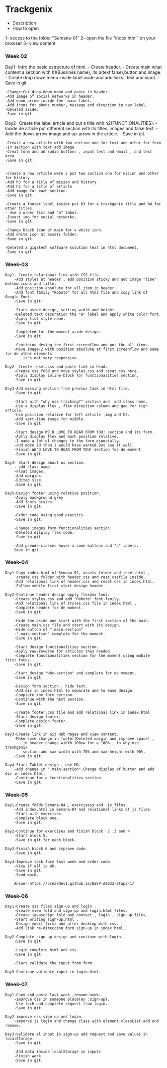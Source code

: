 # Trackgenix
- Description
- How to open

1- access to the folder "Semana-01"
2- open the file "index.html" on your browser
3- view content
### Week 02
Day1- Intro the basic estructure of html.
    - Create header.
    - Create main what content a section with h1(Bussines name), its p(text false),button  and image.
    - Create drop down menu inside label aside and add links , text and input.
    -Save in git.

    -Change:Cut drop down menu and paste in header.
    -Add image of social networks in header.
    -Add down arrow inside the  main label. 
    -Add icons for phone number, message and direction in nav label.
    -Deleted aside.
    -Save in git.

Day2- Create the label article and put a title with h2(FUNCTIONALITIES).
    - Inside de article put different section with its titles ,images and  false text.
    - Add the down-arrow image and up-arrow in the  article.
    - Save in git.

    -Create a new article with two section one for text and other for form
    -In section with text add image
    -Creat form and ad radio buttons , input text and email , and text area
    -Save in git.

    
    -Create a new article were i put two section one for mision and other for history
    -Add h3 for a title of mision and history
    -Add h2 for a title of article
    -Add image for each section.
    -Save in git.

    -Create a footer label inside put h3 for a trackgenix title and h4 for other titles.
    - Use a order list and "a" label.
    -Insert img for social networks.
    -Save in git.

    -Change black icon of main for a white icon.
    -Add white icon at assets folder.
    -Save in git.

    -Deleted a gigatech software solution text in html document.
    -Save in git.
### Week-03

    Day1- Create relational link with CSS file.
        -Add styles at header , add position sticky and add image "line" bellow icons and title.
        -Add position absolute for all item in header.
        -Add font family "Roboto" for all html file and copy link of Google Font.
        -Save in git.

        -Start aside design, setting width and height.
        -Deleted text decoration the "a" label and apply white color font.
        -Apply list style none.
        -Save in git.

        -Completed for the moment aside design.
        -Save in git.

        -Continius desing the first screenflow and put the all items.
        -Move image-2 with position absolute at first screenflow and same for de other elements
            it's not very responsive.

    Day2- Create reset.css and paste link in head.
        -Create css fold and move styles.css and reset.css here.
        -Apply display inline-block for functionalities section.
        -Save in git.

    Day3-Add missing section from previus task in html file.
        -Save in git.

        -Start with "why use tracking?" section and  add class name.
        -Use a display flex , flex direction column and gao for righ article.
        -Use position relative for left article ,img and h2.
        -Add vert-line image for middle.
        -Save in git. 

        -Start design WE'D LOVE TO HEAR FROM YOU! section and its form.
        -Aplly display flex and much position relative.
        -I made a lot of changes to the form especially.
        -add more id than i would have wanted.But see it well.
        -Finish WE'D LOVE TO HEAR FROM YOU! section for de moment
        -Save in git.

    Day4- Start design about us section.
        - add class name.
        -Float images.
        -Add margins.
        -Edited size.
        .Save in git.

    Day5-Design footer using relative position.
        -Apply background grey 
        -Add fonts styles.
        -Save in git.

        -Order code using good practics
        -Save in git.

        -Change images form functionalities section.
        -Deleted display flex code. 
        -Save in git

        -Add pseude-classes hover a some buttons and "a" labels.
        Save in git. 

### Week-04 

    Day1-Copy index.html of Semana-02, assets folder and reset.html ,
         create css folder with header.css and rest.cssfile inside.
        -Add relational link of header.css and reset.css in index.html.
        -Follow mobile first start design header.

    Day2-Continue header design apply flexbox tool.
        -Create styles.css and add "Roboto" font-family.
        -Add relational link of styles.css file in index.html .
        -Complete header for de moment.
        -Save in git.

        -Hide the aside and start with the first section of the main.
        -Create main.css file and start with its design.
        -Hide button of ".main-section" 
        -".main-section" complete for the moment.
        -Save in git.

        -Start design functionalities section.
        -Apply row-reverse for articles they needed
        -Complete functionalities section for the moment using mobile first focus.
        -Save in git.

        -Start design "why-section" and complete for de moment.
        -Save in git.

        -Design form section , hide text.
        -Add div in index.html to separate and to ease design.
        -Complete the form section.
        -Continue with the next section.
        -Save in git.

        -Create footer.css file and add relational link in index.html
        -Start design footer.
        -Complete design footer.
        -Save in git.

    Day3-Create link in Git Hub Pages and view content.
        -Make some change in footer(Deleted margin and improve space) , 
            in header change width 100vw for a 100% , in why use trackgenix 
            section add max-width with 70% and max-height with 90%.
        -Save in git.

    Day4-Start Tablet design , use MQ.
        -Add change in ".main-section".Change display of button and add div in index.html.
        -Continue for a functionalities section.
        -Save in git.

### Week-05

    Day1-Create folds Semana-04 , exercisess and .js files.
        -Add index.html in Semana-04 and relational links of js files.
        -Start with exercises. 
        -Complete block one.
        -Save in git.

    Day2-Continue for exercises and finish block  2 ,3 and 4.
        -Start block 5.
        -Save in git for each block. 
    
    Day3-Finish block 6 and improve code.
        -Save in git.

    Day4-Improve task form last week and order code.
        -View if all is ok.
        -Save in git.
        -Send work.

        Answer-https://creardev1.github.io/BaSP-A2022-Etapa-1/
    
### Week-06

    Day1-Create css files sign-up and login .
        -Create view fold and sign-up and login.html files.
        -Create javascript fold and contact , login , sign-up files.
        -Start writing sign-up.html .
        -Design mobil first and after desktop with css.
        -Add link re-direccion form sign-up in index.html.
        
    Day2-Complete sign-up design and continue with login.
        -Save in git.

        -Login complete html and css.
        -Save in git

        -Start validate the input from form.
    
    Day3-Continue validate input in login.html.

### Week-07

    Day1-Copy and paste last week ,rename week.
        -improve css in someone place(ex :sign-up).
        -Use fech and complete request from login.
        -Save in git.
    
    Day2-improve css sign-up and login.
        -imporve js login and change class with element.classList.add and remove.
        
    Day3-Validate al input in sign-up add request and save values in localStorage.
        -Save in git.
        
        -Add data inside localStorage in inputs 
        -Finish work
        -Save in git.